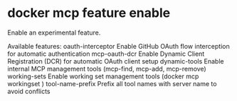 # docker mcp feature enable

<!---MARKER_GEN_START-->
Enable an experimental feature.

Available features:
  oauth-interceptor      Enable GitHub OAuth flow interception for automatic authentication
  mcp-oauth-dcr          Enable Dynamic Client Registration (DCR) for automatic OAuth client setup
  dynamic-tools          Enable internal MCP management tools (mcp-find, mcp-add, mcp-remove)
	working-sets           Enable working set management tools (docker mcp workingset <subcommand>)
  tool-name-prefix       Prefix all tool names with server name to avoid conflicts


<!---MARKER_GEN_END-->


